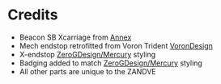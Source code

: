 # Credits 
* Beacon SB Xcarriage from [Annex](https://github.com/Annex-Engineering/Annex-Engineering_User_Mods/tree/main/Printers/Non_Annex_Printers/VORON_Printers/VORON_V2dot4/annex_dev-stealthburner_beacon_x_carriage)
* Mech endstop retrofitted from Voron Trident [VoronDesign](https://github.com/VoronDesign/)
* X-endstop [ZeroGDesign/Mercury](https://github.com/ZeroGDesign/Mercury/) styling
* Badging added to match [ZeroGDesign/Mercury](https://github.com/ZeroGDesign/Mercury/) styling
* All other parts are unique to the ZANDVE 

